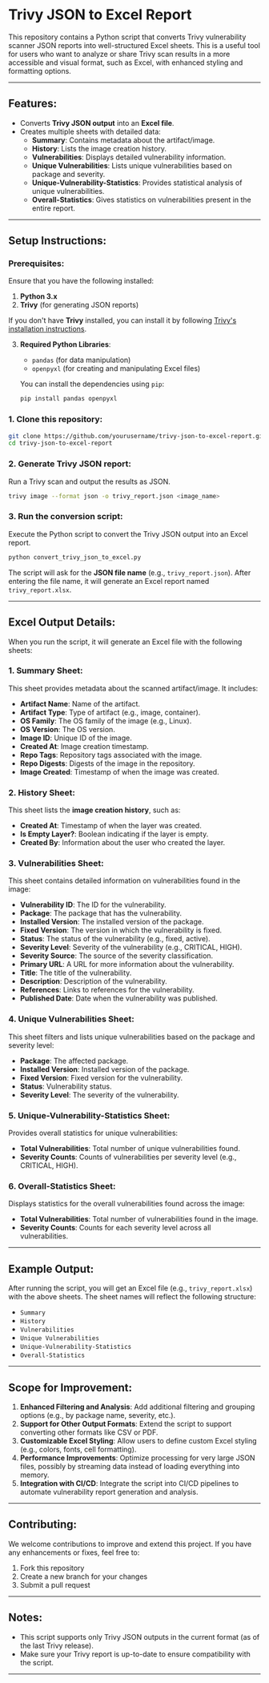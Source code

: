 # Trivy JSON to Excel Report

This repository contains a Python script that converts Trivy vulnerability scanner JSON reports into well-structured Excel sheets. This is a useful tool for users who want to analyze or share Trivy scan results in a more accessible and visual format, such as Excel, with enhanced styling and formatting options.

---

## Features:
- Converts **Trivy JSON output** into an **Excel file**.
- Creates multiple sheets with detailed data:
  - **Summary**: Contains metadata about the artifact/image.
  - **History**: Lists the image creation history.
  - **Vulnerabilities**: Displays detailed vulnerability information.
  - **Unique Vulnerabilities**: Lists unique vulnerabilities based on package and severity.
  - **Unique-Vulnerability-Statistics**: Provides statistical analysis of unique vulnerabilities.
  - **Overall-Statistics**: Gives statistics on vulnerabilities present in the entire report.

---

## Setup Instructions:

### Prerequisites:
Ensure that you have the following installed:
1. **Python 3.x**
2. **Trivy** (for generating JSON reports)

If you don't have **Trivy** installed, you can install it by following [Trivy's installation instructions](https://github.com/aquasecurity/trivy#installation).

3. **Required Python Libraries**:
   - `pandas` (for data manipulation)
   - `openpyxl` (for creating and manipulating Excel files)
   
   You can install the dependencies using `pip`:
   ```bash
   pip install pandas openpyxl
   ```

### 1. Clone this repository:
   ```bash
   git clone https://github.com/yourusername/trivy-json-to-excel-report.git
   cd trivy-json-to-excel-report
   ```

### 2. Generate Trivy JSON report:
   Run a Trivy scan and output the results as JSON.
   ```bash
   trivy image --format json -o trivy_report.json <image_name>
   ```

### 3. Run the conversion script:
   Execute the Python script to convert the Trivy JSON output into an Excel report.
   ```bash
   python convert_trivy_json_to_excel.py
   ```

   The script will ask for the **JSON file name** (e.g., `trivy_report.json`). After entering the file name, it will generate an Excel report named `trivy_report.xlsx`.

---

## Excel Output Details:

When you run the script, it will generate an Excel file with the following sheets:

### 1. **Summary Sheet**:
   This sheet provides metadata about the scanned artifact/image. It includes:
   - **Artifact Name**: Name of the artifact.
   - **Artifact Type**: Type of artifact (e.g., image, container).
   - **OS Family**: The OS family of the image (e.g., Linux).
   - **OS Version**: The OS version.
   - **Image ID**: Unique ID of the image.
   - **Created At**: Image creation timestamp.
   - **Repo Tags**: Repository tags associated with the image.
   - **Repo Digests**: Digests of the image in the repository.
   - **Image Created**: Timestamp of when the image was created.

### 2. **History Sheet**:
   This sheet lists the **image creation history**, such as:
   - **Created At**: Timestamp of when the layer was created.
   - **Is Empty Layer?**: Boolean indicating if the layer is empty.
   - **Created By**: Information about the user who created the layer.

### 3. **Vulnerabilities Sheet**:
   This sheet contains detailed information on vulnerabilities found in the image:
   - **Vulnerability ID**: The ID for the vulnerability.
   - **Package**: The package that has the vulnerability.
   - **Installed Version**: The installed version of the package.
   - **Fixed Version**: The version in which the vulnerability is fixed.
   - **Status**: The status of the vulnerability (e.g., fixed, active).
   - **Severity Level**: Severity of the vulnerability (e.g., CRITICAL, HIGH).
   - **Severity Source**: The source of the severity classification.
   - **Primary URL**: A URL for more information about the vulnerability.
   - **Title**: The title of the vulnerability.
   - **Description**: Description of the vulnerability.
   - **References**: Links to references for the vulnerability.
   - **Published Date**: Date when the vulnerability was published.

### 4. **Unique Vulnerabilities Sheet**:
   This sheet filters and lists unique vulnerabilities based on the package and severity level:
   - **Package**: The affected package.
   - **Installed Version**: Installed version of the package.
   - **Fixed Version**: Fixed version for the vulnerability.
   - **Status**: Vulnerability status.
   - **Severity Level**: The severity of the vulnerability.

### 5. **Unique-Vulnerability-Statistics Sheet**:
   Provides overall statistics for unique vulnerabilities:
   - **Total Vulnerabilities**: Total number of unique vulnerabilities found.
   - **Severity Counts**: Counts of vulnerabilities per severity level (e.g., CRITICAL, HIGH).

### 6. **Overall-Statistics Sheet**:
   Displays statistics for the overall vulnerabilities found across the image:
   - **Total Vulnerabilities**: Total number of vulnerabilities found in the image.
   - **Severity Counts**: Counts for each severity level across all vulnerabilities.

---

## Example Output:

After running the script, you will get an Excel file (e.g., `trivy_report.xlsx`) with the above sheets. The sheet names will reflect the following structure:
- `Summary`
- `History`
- `Vulnerabilities`
- `Unique Vulnerabilities`
- `Unique-Vulnerability-Statistics`
- `Overall-Statistics`

---

## Scope for Improvement:
1. **Enhanced Filtering and Analysis**: Add additional filtering and grouping options (e.g., by package name, severity, etc.).
2. **Support for Other Output Formats**: Extend the script to support converting other formats like CSV or PDF.
3. **Customizable Excel Styling**: Allow users to define custom Excel styling (e.g., colors, fonts, cell formatting).
4. **Performance Improvements**: Optimize processing for very large JSON files, possibly by streaming data instead of loading everything into memory.
5. **Integration with CI/CD**: Integrate the script into CI/CD pipelines to automate vulnerability report generation and analysis.

---

## Contributing:
We welcome contributions to improve and extend this project. If you have any enhancements or fixes, feel free to:
1. Fork this repository
2. Create a new branch for your changes
3. Submit a pull request

---


## Notes:
- This script supports only Trivy JSON outputs in the current format (as of the last Trivy release).
- Make sure your Trivy report is up-to-date to ensure compatibility with the script.
  
--- 
